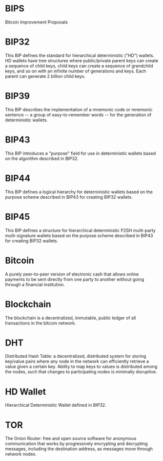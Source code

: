# BIPS

Bitcoin Improvement Proposals

# BIP32

This BIP defines the standard for hierarchical deterministic ("HD") wallets. HD wallets have tree structures where public/private parent keys can create a sequence of child keys, child keys can create a sequence of grandchild keys, and so on with an infinite number of generations and keys. Each parent can generate 2 billion child keys.

# BIP39

This BIP describes the implementation of a mnemonic code or mnemonic sentence -- a group of easy-to-remember words -- for the generation of deterministic wallets.

# BIP43

This BIP introduces a "purpose" field for use in deterministic wallets based on the algorithm described in BIP32.

# BIP44

This BIP defines a logical hierarchy for deterministic wallets based on the purpose scheme described in BIP43 for creating BIP32 wallets.

# BIP45

This BIP defines a structure for hierarchical deterministic P2SH multi-party multi-signature wallets based on the purpose scheme described in BIP43 for creating BIP32 wallets.

# Bitcoin

A purely peer-to-peer version of electronic cash that allows online payments to be sent directly from one party to another without going through a financial institution.

# Blockchain

The blockchain is a decentralized, immutable, public ledger of all transactions in the bitcoin network.

# DHT

Distributed Hash Table: a decentralized, distributed system for storing key/value pairs where any node in the network can efficiently retrieve a value given a certain key. Ability to map keys to values is distributed among the nodes, such that changes to participating nodes is minimally disruptive.

# HD Wallet

Hierarchical Deterministic Wallet defined in BIP32.

# TOR

The Onion Router: free and open source software for anonymous communication that works by progressively encrypting and decrypting messages, including the destination address, as messages move through network nodes.
